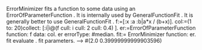 ErrorMinimizer fits a function to some data using an ErrorOfParameterFunction . It is internally used by GeneralFunctionFit . It is generally better to use GeneralFunctionFit .
f:=[:x :a :b|a*x / (b+x)].
col:=(1 to: 20)collect: [:i|i@(f cull: i cull: 2 cull: 0.4) ].
er:=ErrorOfParameterFunction function: f data: col.
er errorType: #median.
fit:= ErrorMinimizer function: er.
fit evaluate . 
fit  parameters. 	-->  #(2.0 0.39999999999903596)
